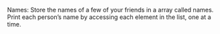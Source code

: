 Names: Store the names of a few of your friends in a array called names. Print each person’s name by accessing each element in the list, one at a time.